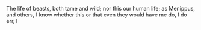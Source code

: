 The life of beasts, both tame and wild; nor this our human life; as Menippus, and others, I know whether this or that even they would have me do, I do err, I
